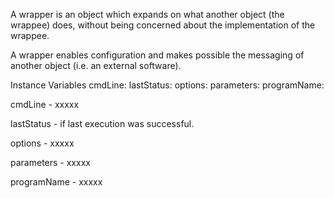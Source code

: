 A wrapper is an object which expands on what another object (the wrappee) does, without being concerned about the implementation of the wrappee.

A wrapper enables configuration and makes possible the messaging of another object (i.e. an external software).

Instance Variables
	cmdLine:			<String>
	lastStatus:			<Boolean>
	options:				<OrderedCollection>
	parameters:			<OrderedCollection>
	programName:		<String>

cmdLine
	- xxxxx

lastStatus
	- <true> if last execution was successful.

options
	- xxxxx

parameters
	- xxxxx

programName
	- xxxxx

